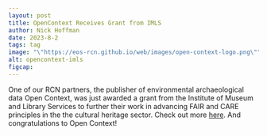 ```yaml
---
layout: post
title: OpenContext Receives Grant from IMLS
author: Nick Hoffman
date: 2023-8-2
tags: tag
image: "\"https://eos-rcn.github.io/web/images/open-context-logo.png\""
alt: opencontext-imls
figcap:
---
```

<style>
  img {
    background-color:black;
  }
</style>


<div class="text-box-main">
<p> One of our RCN partners, the publisher of environmental archaeological data Open Context, was just 
awarded a grant from the Institute of Museum and Library Services to further their work
in advancing FAIR and CARE principles in the the cultural heritage sector. Check out more
<a href="https://alexandriaarchive.org/2023/08/02/imls-grant-supports-faircare-cultural-heritage-network/">here</a>.
And congratulations to Open Context! </p>
  </div>
